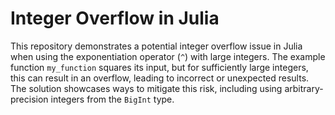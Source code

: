 # Integer Overflow in Julia
This repository demonstrates a potential integer overflow issue in Julia when using the exponentiation operator (`^`) with large integers.  The example function `my_function` squares its input, but for sufficiently large integers, this can result in an overflow, leading to incorrect or unexpected results.
The solution showcases ways to mitigate this risk, including using arbitrary-precision integers from the `BigInt` type.